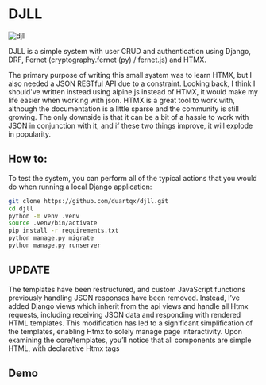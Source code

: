 # DJLL

![djll](https://github.com/duartqx/images/blob/main/djll.png?raw=true "djll")

DJLL is a simple system with user CRUD and authentication using Django, DRF, Fernet (cryptography.fernet (py) / fernet.js) and HTMX.

The primary purpose of writing this small system was to learn HTMX, but I also needed a JSON RESTful API due to a constraint. Looking back, I think I should've written instead using alpine.js instead of HTMX, it would make my life easier when working with json. 
HTMX is a great tool to work with, although the documentation is a little sparse and the community is still growing. The only downside is that it can be a bit of a hassle to work with JSON in conjunction with it, and if these two things improve, it will explode in popularity.

## How to:

To test the system, you can perform all of the typical actions that you would do when running a local Django application:

```bash
git clone https://github.com/duartqx/djll.git
cd djll
python -m venv .venv
source .venv/bin/activate
pip install -r requirements.txt
python manage.py migrate
python manage.py runserver
``` 

## UPDATE

The templates have been restructured, and custom JavaScript functions previously handling JSON responses have been removed. Instead, I’ve added Django views which inherit from the api views and handle all Htmx requests, including receiving JSON data and responding with rendered HTML templates. This modification has led to a significant simplification of the templates, enabling Htmx to solely manage page interactivity. Upon examining the core/templates, you’ll notice that all components are simple HTML, with declarative Htmx tags

## Demo



